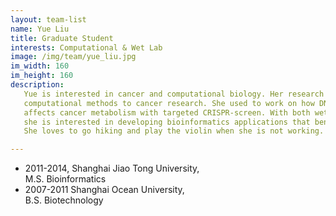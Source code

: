 ```yaml
---
layout: team-list
name: Yue Liu
title: Graduate Student
interests: Computational & Wet Lab
image: /img/team/yue_liu.jpg
im_width: 160
im_height: 160
description:
   Yue is interested in cancer and computational biology. Her research goal involves applying
   computational methods to cancer research. She used to work on how DNA damage response
   affects cancer metabolism with targeted CRISPR-screen. With both wet and dry lab experience,
   she is interested in developing bioinformatics applications that benefit bench work. 
   She loves to go hiking and play the violin when she is not working.

---
```

* 2011-2014, Shanghai Jiao Tong University,  
M.S. Bioinformatics
* 2007-2011 Shanghai Ocean University,  
B.S. Biotechnology

